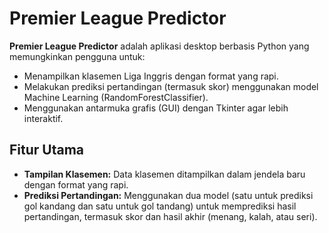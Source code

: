  # Premier League Predictor

**Premier League Predictor** adalah aplikasi desktop berbasis Python yang memungkinkan pengguna untuk:
- Menampilkan klasemen Liga Inggris dengan format yang rapi.
- Melakukan prediksi pertandingan (termasuk skor) menggunakan model Machine Learning (RandomForestClassifier).
- Menggunakan antarmuka grafis (GUI) dengan Tkinter agar lebih interaktif.

## Fitur Utama

- **Tampilan Klasemen:** Data klasemen ditampilkan dalam jendela baru dengan format yang rapi.
- **Prediksi Pertandingan:** Menggunakan dua model (satu untuk prediksi gol kandang dan satu untuk gol tandang) untuk memprediksi hasil pertandingan, termasuk skor dan hasil akhir (menang, kalah, atau seri).